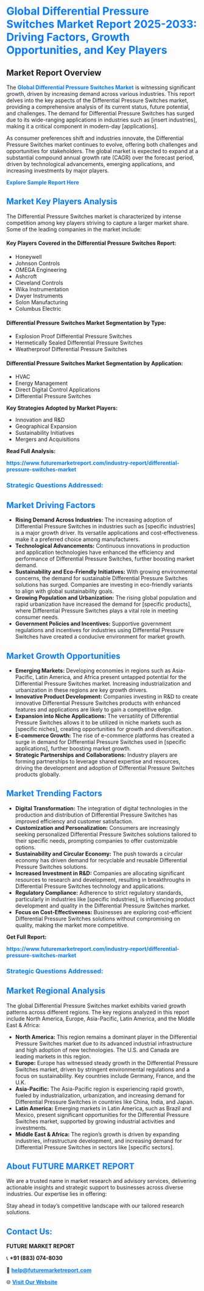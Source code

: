 <h1 style="color: #007BFF;">Global Differential Pressure Switches Market Report 2025-2033: Driving Factors, Growth Opportunities, and Key Players</h1>

<section id="overview">
<h2>Market Report Overview</h2>
<p>The <a href="https://www.futuremarketreport.com/industry-report/differential-pressure-switches-market" style="color: #007BFF; text-decoration: none;"><strong>Global Differential Pressure Switches Market</strong></a> is witnessing significant growth, driven by increasing demand across various industries. This report delves into the key aspects of the Differential Pressure Switches market, providing a comprehensive analysis of its current status, future potential, and challenges. The demand for Differential Pressure Switches has surged due to its wide-ranging applications in industries such as [insert industries], making it a critical component in modern-day [applications].</p>
<p>As consumer preferences shift and industries innovate, the Differential Pressure Switches market continues to evolve, offering both challenges and opportunities for stakeholders. The global market is expected to expand at a substantial compound annual growth rate (CAGR) over the forecast period, driven by technological advancements, emerging applications, and increasing investments by major players.</p>
</section>

<section id="overview">
<p><a href="https://www.futuremarketreport.com/request-sample/reportId=124477" style="color: #007BFF; text-decoration: none;"><strong>Explore Sample Report Here</strong></a></p>
</section>

<section id="key-players">
<h2 style="color: #007BFF;">Market Key Players Analysis</h2>
<p>The Differential Pressure Switches market is characterized by intense competition among key players striving to capture a larger market share. Some of the leading companies in the market include:</p>
<h4>Key Players Covered in the Differential Pressure Switches Report:</h4>
<ul><li>Honeywell</li><li>Johnson Controls</li><li>OMEGA Engineering</li><li>Ashcroft</li><li>Cleveland Controls</li><li>Wika Instrumentation</li><li>Dwyer Instruments</li><li>Solon Manufacturing</li><li>Columbus Electric</li></ul>
<h4>Differential Pressure Switches Market Segmentation by Type:</h4>
<ul><li>Explosion Proof Differential Pressure Switches</li><li>Hermetically Sealed Differential Pressure Switches</li><li>Weatherproof Differential Pressure Switches</li></ul>

<h4>Differential Pressure Switches Market Segmentation by Application:</h4>
<ul><li>HVAC</li><li>Energy Management</li><li>Direct Digital Control Applications</li><li>Differential Pressure Switches</li></ul>
<p><strong>Key Strategies Adopted by Market Players:</strong></p>
<ul>
<li>Innovation and R&D</li>
<li>Geographical Expansion</li>
<li>Sustainability Initiatives</li>
<li>Mergers and Acquisitions</li>
</ul>
</section>

<section>
<p><strong>Read Full Analysis: </strong></p><a href="https://www.futuremarketreport.com/industry-report/differential-pressure-switches-market" style="color: #007BFF; text-decoration: none;"><strong>https://www.futuremarketreport.com/industry-report/differential-pressure-switches-market</strong></a>
<h3 style="color: #007BFF;">Strategic Questions Addressed:</h3>
</section>

<section id="driving-factors">
<h2 style="color: #007BFF;">Market Driving Factors</h2>
<ul>
<li><strong>Rising Demand Across Industries:</strong> The increasing adoption of Differential Pressure Switches in industries such as [specific industries] is a major growth driver. Its versatile applications and cost-effectiveness make it a preferred choice among manufacturers.</li>
<li><strong>Technological Advancements:</strong> Continuous innovations in production and application technologies have enhanced the efficiency and performance of Differential Pressure Switches, further boosting market demand.</li>
<li><strong>Sustainability and Eco-Friendly Initiatives:</strong> With growing environmental concerns, the demand for sustainable Differential Pressure Switches solutions has surged. Companies are investing in eco-friendly variants to align with global sustainability goals.</li>
<li><strong>Growing Population and Urbanization:</strong> The rising global population and rapid urbanization have increased the demand for [specific products], where Differential Pressure Switches plays a vital role in meeting consumer needs.</li>
<li><strong>Government Policies and Incentives:</strong> Supportive government regulations and incentives for industries using Differential Pressure Switches have created a conducive environment for market growth.</li>
</ul>
</section>

<section id="growth-opportunities">
<h2 style="color: #007BFF;">Market Growth Opportunities</h2>
<ul>
<li><strong>Emerging Markets:</strong> Developing economies in regions such as Asia-Pacific, Latin America, and Africa present untapped potential for the Differential Pressure Switches market. Increasing industrialization and urbanization in these regions are key growth drivers.</li>
<li><strong>Innovative Product Development:</strong> Companies investing in R&D to create innovative Differential Pressure Switches products with enhanced features and applications are likely to gain a competitive edge.</li>
<li><strong>Expansion into Niche Applications:</strong> The versatility of Differential Pressure Switches allows it to be utilized in niche markets such as [specific niches], creating opportunities for growth and diversification.</li>
<li><strong>E-commerce Growth:</strong> The rise of e-commerce platforms has created a surge in demand for Differential Pressure Switches used in [specific applications], further boosting market growth.</li>
<li><strong>Strategic Partnerships and Collaborations:</strong> Industry players are forming partnerships to leverage shared expertise and resources, driving the development and adoption of Differential Pressure Switches products globally.</li>
</ul>
</section>

<section id="trending-factors">
<h2 style="color: #007BFF;">Market Trending Factors</h2>
<ul>
<li><strong>Digital Transformation:</strong> The integration of digital technologies in the production and distribution of Differential Pressure Switches has improved efficiency and customer satisfaction.</li>
<li><strong>Customization and Personalization:</strong> Consumers are increasingly seeking personalized Differential Pressure Switches solutions tailored to their specific needs, prompting companies to offer customizable options.</li>
<li><strong>Sustainability and Circular Economy:</strong> The push towards a circular economy has driven demand for recyclable and reusable Differential Pressure Switches solutions.</li>
<li><strong>Increased Investment in R&D:</strong> Companies are allocating significant resources to research and development, resulting in breakthroughs in Differential Pressure Switches technology and applications.</li>
<li><strong>Regulatory Compliance:</strong> Adherence to strict regulatory standards, particularly in industries like [specific industries], is influencing product development and quality in the Differential Pressure Switches market.</li>
<li><strong>Focus on Cost-Effectiveness:</strong> Businesses are exploring cost-efficient Differential Pressure Switches solutions without compromising on quality, making the market more competitive.</li>
</ul>
</section>

<section>
<p><strong>Get Full Report: </strong></p><a href="https://www.futuremarketreport.com/industry-report/differential-pressure-switches-market" style="color: #007BFF; text-decoration: none;"><strong>https://www.futuremarketreport.com/industry-report/differential-pressure-switches-market</strong></a>
<h3 style="color: #007BFF;">Strategic Questions Addressed:</h3>
</section>


<section id="regional-analysis">
<h2 style="color: #007BFF;">Market Regional Analysis</h2>
<p>The global Differential Pressure Switches market exhibits varied growth patterns across different regions. The key regions analyzed in this report include North America, Europe, Asia-Pacific, Latin America, and the Middle East & Africa:</p>
<ul>
<li><strong>North America:</strong> This region remains a dominant player in the Differential Pressure Switches market due to its advanced industrial infrastructure and high adoption of new technologies. The U.S. and Canada are leading markets in this region.</li>
<li><strong>Europe:</strong> Europe has witnessed steady growth in the Differential Pressure Switches market, driven by stringent environmental regulations and a focus on sustainability. Key countries include Germany, France, and the U.K.</li>
<li><strong>Asia-Pacific:</strong> The Asia-Pacific region is experiencing rapid growth, fueled by industrialization, urbanization, and increasing demand for Differential Pressure Switches in countries like China, India, and Japan.</li>
<li><strong>Latin America:</strong> Emerging markets in Latin America, such as Brazil and Mexico, present significant opportunities for the Differential Pressure Switches market, supported by growing industrial activities and investments.</li>
<li><strong>Middle East & Africa:</strong> The region’s growth is driven by expanding industries, infrastructure development, and increasing demand for Differential Pressure Switches in sectors like [specific sectors].</li>
</ul>
</section>

<footer>
<h2 style="color: #007BFF;">About FUTURE MARKET REPORT</h2>
<p>We are a trusted name in market research and advisory services, delivering actionable insights and strategic support to businesses across diverse industries. Our expertise lies in offering:</p>

<p>Stay ahead in today’s competitive landscape with our tailored research solutions.</p>

<h2 style="color: #007BFF;">Contact Us:</h2>
<p><strong>FUTURE MARKET REPORT</strong></p>
<p>📞 <strong>+91 (883) 074-8030</strong></p>
<p>📧 <strong><a href="mailto:help@futuremarketreport.com" style="color: #007BFF;">help@futuremarketreport.com</a></strong></p>
<p>🌐 <strong><a href="https://www.futuremarketreport.com/" style="color: #007BFF;">Visit Our Website</a></strong></p>
</footer>